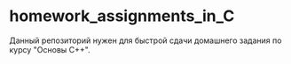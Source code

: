 # homework_assignments_in_C
Данный репозиторий нужен для быстрой сдачи домашнего задания по курсу "Основы С++". 
